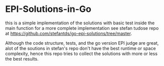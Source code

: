 # EPI-Solutions-in-Go
this is a simple implementation of the solutions with basic test inside the main function
for a more complete implementation see stefan tudose repo at https://github.com/stefantds/go-epi-solutions/tree/master. 

Although the code structure, tests, and the go version EPI judge are great, alot of the soutions in stefan's repo don't have 
the best runtime or space complexity, hence this repo tries to collect the solutions with more or less the best results.
